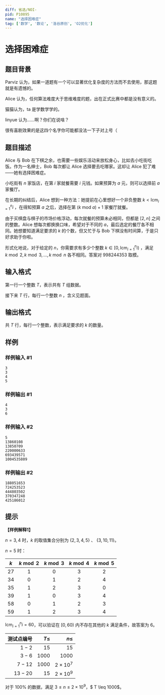 ```yaml
---
diff: 省选/NOI-
pid: P10895
name: "选择困难症"
tag: ['数学', '数论', '洛谷原创', 'O2优化']
---
```

# 选择困难症
## 题目背景

Parviz 认为，如果一道题有一个可以显著优化复杂度的方法而不去使用，那这题就是有遗憾的。

Alice 认为，任何算法难度大于思维难度的题，出在正式比赛中都是没有意义的。

猫猫认为，ta 是学数学学的。

$\textsf{linyue}$ 认为……啊？你们在说啥？

很有喜剧效果的是这四个名字你可能都没法一下子对上号（
## 题目描述

Alice 与 Bob 在下棋之余，也需要一些娱乐活动来放松身心，比如去小吃街吃饭。作为一名绅士，Bob 每次都让 Alice 选择要去吃哪家。这却让 Alice 犯了难——她有选择困难症。

小吃街有 $n$ 家饭店，在第 $i$ 家就餐需要 $i$ 元钱。如果预算为 $a$ 元，则可以选择前 $a$ 家餐厅。

在长期的纠结后，Alice 想到一种方法：她提前在心里想好一个非负整数 $k< \text{lcm}_{i=1}^{n} i$ ，在得知预算 $a$ 之后，选择在第 $(k$ $\text{mod}$ $a)+1$ 家餐厅就餐。

由于买棋盘与棋子的市场价格浮动，每次就餐的预算未必相同，但都是 $[2,n]$ 之间的整数。Alice 想每次都换换口味，希望对于不同的 $a$，最后选定的餐厅各不相同。她想要知道满足要求的 $k$ 的个数，但又忙于与 Bob 下棋没有时间算，于是只好求助于你啦。

形式化地说，对于给定的 $n$，你需要求有多少个整数 $k \in [0, \text{lcm}_{i=1}^{n}i)$ ，满足 $k\bmod 2,k\bmod3 ,..., k\bmod n$ 各不相同。答案对 $998244353$ 取模。
## 输入格式

第一行一个整数 $T$，表示共有 $T$ 组数据。

接下来 $T$ 行，每行一个整数 $n$ ，含义见题面。
## 输出格式

共 $T$ 行，每行一个整数，表示满足要求的 $k$ 的数量。
## 样例

### 样例输入 #1
```
3
3
4
5
```
### 样例输出 #1
```
4
3
6
```
### 样例输入 #2
```
5
13860108
13850709
220000633
693439571
1004535809
```
### 样例输出 #2
```
188051653
724253523
444803502
370347248
425186012
```
## 提示

**【样例解释1】**

$n=3,4$ 时，$k$ 的取值集合分别为 $\{2, 3, 4, 5\}$ 、 $\{3, 10, 11\}$。

$n=5$ 时：

| $k$ | $k \bmod 2$ | $k \bmod 3$ | $k \bmod 4$ | $k \bmod 5$ |
| :-----------: | :-----------: | :-----------: | :-----------: | :-----------: |
| $27$ | $1$ | $0$ | $3$ | $2$ |
| $34$ | $0$ | $1$ | $2$ | $4$ |
| $35$ | $1$ | $2$ | $3$ | $0$ |
| $39$ | $1$ | $0$ | $3$ | $4$ |
| $58$ | $0$ | $1$ | $2$ | $3$ |
| $59$ | $1$ | $2$ | $3$ | $4$ |

$\text{lcm}_{i=1}^{n}i=60$，可以验证在 $[0,60)$ 内不存在其他的 $k$ 满足条件，故答案为 $6$。

| 测试点编号 | $T \leq$ | $n \leq$ |
| -----------: | -----------: | -----------: |
| $1-2$ | $15$ | $15$ |
| $3-6$ | $1000$ | $1000$ |
| $7-12$ | $1000$ | $2 \times 10^7$ |
| $13-20$ | $15$ | $2 \times 10^9$ |

对于 $100\%$ 的数据，满足 $3 \leq n \leq 2 \times 10^9$，$ T \leq 1000$。
